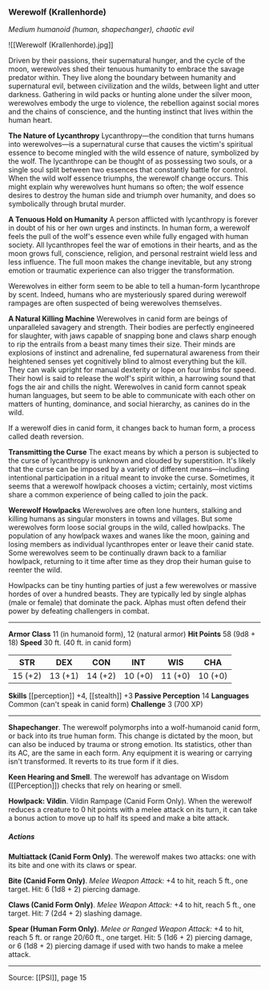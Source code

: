 ### Werewolf (Krallenhorde)
_Medium humanoid (human, shapechanger), chaotic evil_

![[Werewolf (Krallenhorde).jpg]]

Driven by their passions, their supernatural hunger, and the cycle of the moon, werewolves shed their tenuous humanity to embrace the savage predator within. They live along the boundary between humanity and supernatural evil, between civilization and the wilds, between light and utter darkness. Gathering in wild packs or hunting alone under the silver moon, werewolves embody the urge to violence, the rebellion against social mores and the chains of conscience, and the hunting instinct that lives within the human heart.

**The Nature of Lycanthropy** Lycanthropy—the condition that turns humans into werewolves—is a supernatural curse that causes the victim's spiritual essence to become mingled with the wild essence of nature, symbolized by the wolf. The lycanthrope can be thought of as possessing two souls, or a single soul split between two essences that constantly battle for control. When the wild wolf essence triumphs, the werewolf change occurs. This might explain why werewolves hunt humans so often; the wolf essence desires to destroy the human side and triumph over humanity, and does so symbolically through brutal murder.

**A Tenuous Hold on Humanity** A person afflicted with lycanthropy is forever in doubt of his or her own urges and instincts. In human form, a werewolf feels the pull of the wolf's essence even while fully engaged with human society. All lycanthropes feel the war of emotions in their hearts, and as the moon grows full, conscience, religion, and personal restraint wield less and less influence. The full moon makes the change inevitable, but any strong emotion or traumatic experience can also trigger the transformation.

Werewolves in either form seem to be able to tell a human-form lycanthrope by scent. Indeed, humans who are mysteriously spared during werewolf rampages are often suspected of being werewolves themselves.


**A Natural Killing Machine** Werewolves in canid form are beings of unparalleled savagery and strength. Their bodies are perfectly engineered for slaughter, with jaws capable of snapping bone and claws sharp enough to rip the entrails from a beast many times their size. Their minds are explosions of instinct and adrenaline, fed supernatural awareness from their heightened senses yet cognitively blind to almost everything but the kill. They can walk upright for manual dexterity or lope on four limbs for speed. Their howl is said to release the wolf's spirit within, a harrowing sound that fogs the air and chills the night. Werewolves in canid form cannot speak human languages, but seem to be able to communicate with each other on matters of hunting, dominance, and social hierarchy, as canines do in the wild.

If a werewolf dies in canid form, it changes back to human form, a process called death reversion.



**Transmitting the Curse** The exact means by which a person is subjected to the curse of lycanthropy is unknown and clouded by superstition. It's likely that the curse can be imposed by a variety of different means—including intentional participation in a ritual meant to invoke the curse. Sometimes, it seems that a werewolf howlpack chooses a victim; certainly, most victims share a common experience of being called to join the pack.


**Werewolf Howlpacks** Werewolves are often lone hunters, stalking and killing humans as singular monsters in towns and villages. But some werewolves form loose social groups in the wild, called howlpacks. The population of any howlpack waxes and wanes like the moon, gaining and losing members as individual lycanthropes enter or leave their canid state. Some werewolves seem to be continually drawn back to a familiar howlpack, returning to it time after time as they drop their human guise to reenter the wild.

Howlpacks can be tiny hunting parties of just a few werewolves or massive hordes of over a hundred beasts. They are typically led by single alphas (male or female) that dominate the pack. Alphas must often defend their power by defeating challengers in combat.





---

**Armor Class** 11 (in humanoid form), 12 (natural armor)
**Hit Points** 58 (9d8 + 18)
**Speed** 30 ft. (40 ft. in canid form)

| STR     | DEX     | CON     | INT     | WIS     | CHA     |
|---------|---------|---------|---------|---------|---------|
| 15 (+2) | 13 (+1) | 14 (+2) | 10 (+0) | 11 (+0) | 10 (+0) |

**Skills** [[perception]] +4, [[stealth]] +3
**Passive Perception** 14
**Languages** Common (can't speak in canid form)
**Challenge** 3 (700 XP)

---

**Shapechanger**. The werewolf polymorphs into a wolf-humanoid canid form, or back into its true human form. This change is dictated by the moon, but can also be induced by trauma or strong emotion. Its statistics, other than its AC, are the same in each form. Any equipment it is wearing or carrying isn't transformed. It reverts to its true form if it dies.

**Keen Hearing and Smell**. The werewolf has advantage on Wisdom ([[Perception]]) checks that rely on hearing or smell.

**Howlpack: Vildin**. Vildin Rampage (Canid Form Only). When the werewolf reduces a creature to 0 hit points with a melee attack on its turn, it can take a bonus action to move up to half its speed and make a bite attack.

##### Actions
**Multiattack (Canid Form Only)**. The werewolf makes two attacks: one with its bite and one with its claws or spear.

**Bite (Canid Form Only)**. _Melee Weapon Attack:_ +4 to hit, reach 5 ft., one target. Hit: 6 (1d8 + 2) piercing damage.

**Claws (Canid Form Only)**. _Melee Weapon Attack:_ +4 to hit, reach 5 ft., one target. Hit: 7 (2d4 + 2) slashing damage.

**Spear (Human Form Only)**. _Melee or Ranged Weapon Attack:_ +4 to hit, reach 5 ft. or range 20/60 ft., one target. Hit: 5 (1d6 + 2) piercing damage, or 6 (1d8 + 2) piercing damage if used with two hands to make a melee attack.


---

Source: [[PSI]], page 15